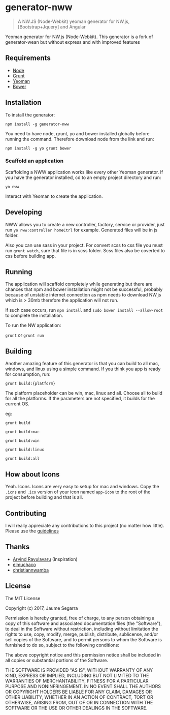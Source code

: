 generator-nww
================================
>A NW.JS (Node-Webkit) yeoman generator for NW.js, [Bootstrap+Jquery] and Angular 

Yeoman generator for NW.js (Node-Webkit). This generator is a fork of generator-wean but without express and with improved features

## Requirements
* [Node](https://nodejs.org)
* [Grunt](http://gruntjs.com/)
* [Yeoman](http://yeoman.io/)
* [Bower](http://bower.io/)

## Installation
To install the generator:

`npm install -g generator-nww`

You need to have node, grunt, yo and bower installed globally before running the command. Therefore download node from the link and run:

`npm install -g yo grunt bower`

### Scaffold an application
Scaffolding a NWW application works like every other Yeoman generator. If you have the generator installed, cd to an empty project directory and run:

`yo nww`

Interact with Yeoman to create the application.

## Developing
NWW allows you to create a new controller, factory, service or provider, just run `yo nww:controller homeCtrl` for example. Generated files will be in js folder.

Also you can use sass in your project. For convert scss to css file you must run `grunt watch`, sure that file is in scss folder. Scss files also be coverted to css before building app.

## Running
The application will scaffold completely while generating but there are chances that npm and bower installation might not be successful, probably because of unstable internet connection as npm needs to download NW.js which is > 30mb therefore the application will not run.

If such case occurs, run `npm install` and `sudo bower install --allow-root` to complete the installation.

To run the NW application:

`grunt` or `grunt run`

## Building
Another amazing feature of this generator is that you can build to all mac, windows, and linux using a simple command. If you think you app is ready for consumption, run:

`grunt build:{platform}`

The platform placeholder can be win, mac, linux and all. Choose all to build for all the platforms. If the parameters are not specified, it builds for the current OS.

eg: 

`grunt build`

`grunt build:mac`

`grunt build:win`

`grunt build:linux`

`grunt build:all`


## How about Icons
Yeah. Icons. Icons are very easy to setup for mac and windows. Copy the `.icns` and `.ico` version of your icon named `app-icon` to the root of the project before building and that is all.

## Contributing
I will really appreciate any contributions to this project (no matter how little). Please use the [guidelines](https://github.com/christiannwamba/generator-wean/blob/master/CONTRIBUTING.md)

## Thanks
* [Arvind Ravulavaru](https://github.com/arvindr21/slush-wean) (Inspiration)
* [elmuchaco](http://stackoverflow.com/a/22476910)
* [christiannwamba](https://github.com/christiannwamba)


## License 

The MIT License

Copyright (c) 2017, Jaume Segarra

Permission is hereby granted, free of charge, to any person
obtaining a copy of this software and associated documentation
files (the "Software"), to deal in the Software without
restriction, including without limitation the rights to use,
copy, modify, merge, publish, distribute, sublicense, and/or sell
copies of the Software, and to permit persons to whom the
Software is furnished to do so, subject to the following
conditions:

The above copyright notice and this permission notice shall be
included in all copies or substantial portions of the Software.

THE SOFTWARE IS PROVIDED "AS IS", WITHOUT WARRANTY OF ANY KIND,
EXPRESS OR IMPLIED, INCLUDING BUT NOT LIMITED TO THE WARRANTIES
OF MERCHANTABILITY, FITNESS FOR A PARTICULAR PURPOSE AND
NONINFRINGEMENT. IN NO EVENT SHALL THE AUTHORS OR COPYRIGHT
HOLDERS BE LIABLE FOR ANY CLAIM, DAMAGES OR OTHER LIABILITY,
WHETHER IN AN ACTION OF CONTRACT, TORT OR OTHERWISE, ARISING
FROM, OUT OF OR IN CONNECTION WITH THE SOFTWARE OR THE USE OR
OTHER DEALINGS IN THE SOFTWARE.
